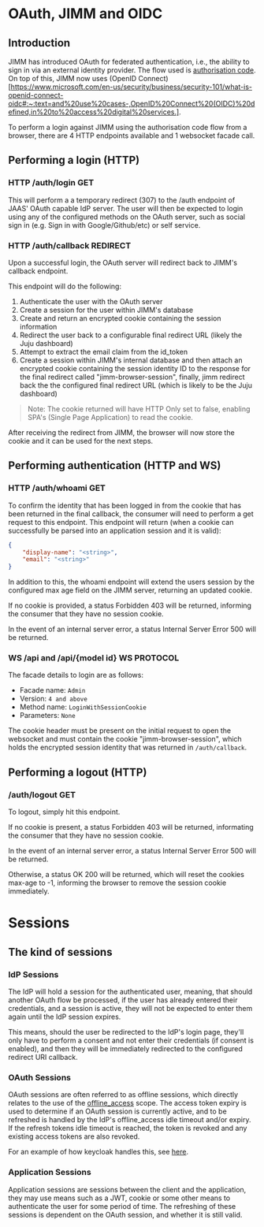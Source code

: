 # OAuth, JIMM and OIDC


## Introduction
JIMM has introduced OAuth for federated authentication, i.e., the ability to sign in via an external identity provider. The flow used is [authorisation code](https://auth0.com/docs/get-started/authentication-and-authorization-flow/authorization-code-flow). On top of this, JIMM now uses (OpenID Connect)[https://www.microsoft.com/en-us/security/business/security-101/what-is-openid-connect-oidc#:~:text=and%20use%20cases-,OpenID%20Connect%20(OIDC)%20defined,in%20to%20access%20digital%20services.].

To perform a login against JIMM using the authorisation code flow from a browser, there are 4 HTTP endpoints available and 1 websocket facade call. 

## Performing a login (HTTP)
### HTTP /auth/login GET
This will perform a a temporary redirect (307) to the /auth endpoint of JAAS' OAuth capable IdP server. The user will then be expected to login using any of the configured methods on the OAuth server, such as social sign in (e.g. Sign in with Google/Github/etc) or self service.

### HTTP /auth/callback REDIRECT
Upon a successful login, the OAuth server will redirect back to JIMM's callback endpoint.

This endpoint will do the following:
1. Authenticate the user with the OAuth server
2. Create a session for the user within JIMM's database
3. Create and return an encrypted cookie containing the session information
4. Redirect the user back to a configurable final redirect URL (likely the Juju dashboard)
5. Attempt to extract the email claim from the id_token
6. Create a session within JIMM's internal database and then attach an encrypted cookie containing the session identity ID to the response for the final redirect called "jimm-browser-session", finally, jimm redirect back the the configured final redirect URL (which is likely to be the Juju dashboard)

> Note: The cookie returned will have HTTP Only set to false, enabling SPA's (Single Page Application) to read the cookie.

After receiving the redirect from JIMM, the browser will now store the cookie and it can be used for the next steps. 

## Performing authentication (HTTP and WS)
### HTTP /auth/whoami GET
To confirm the identity that has been logged in from the cookie that has been returned in the final callback, the consumer will need to perform a get request to this endpoint. This endpoint will return (when a cookie can successfully be parsed into an application session and it is valid):
```json
{
    "display-name": "<string>",
	"email": "<string>"
}
```

In addition to this, the whoami endpoint will extend the users session by the configured max age field on the JIMM server, returning an updated cookie.

If no cookie is provided, a status Forbidden 403 will be returned, informing the consumer that they have no session cookie.

In the event of an internal server error, a status Internal Server Error 500 will be returned.

### WS /api and /api/{model id} WS PROTOCOL
The facade details to login are as follows:
- Facade name: `Admin`
- Version: `4 and above`
- Method name: `LoginWithSessionCookie`
- Parameters: `None`

The cookie header must be present on the initial request to open the websocket and must contain the cookie "jimm-browser-session", which holds the encrypted session identity that was returned in `/auth/callback`.

## Performing a logout (HTTP)
### /auth/logout GET
To logout, simply hit this endpoint. 

If no cookie is present, a status Forbidden 403 will be returned, informating the consumer that they have no session cookie.

In the event of an internal server error, a status Internal Server Error 500 will be returned.

Otherwise, a status OK 200 will be returned, which will reset the cookies max-age to -1, informing the browser to remove the session cookie immediately.

# Sessions
## The kind of sessions

### IdP Sessions
The IdP will hold a session for the authenticated user, meaning, that should another OAuth
flow be processed, if the user has already entered their credentials, and a session is active, they will not be expected to enter them again until the IdP session expires.

This means, should the user be redirected to the IdP's login page, they'll only have to perform a consent and not enter their credentials (if consent is enabled), and then they will be immediately redirected to the configured redirect URI callback.

### OAuth Sessions
OAuth sessions are often referred to as offline sessions, which directly relates to the use
of the [offline_access](https://openid.net/specs/openid-connect-core-1_0.html#OfflineAccess) scope. The access token expiry is used to determine if an OAuth session is currently active, and to be refreshed is handled by the IdP's offline_access idle timeout and/or expiry. If the refresh tokens idle timeout is reached, the token is revoked and any existing access tokens are also revoked.

For an example of how keycloak handles this, see [here](https://wjw465150.gitbooks.io/keycloak-documentation/content/server_admin/topics/sessions/offline.html). 

### Application Sessions
Application sessions are sessions between the client and the application, they may use means such as a JWT, cookie or some other means to authenticate the user for some period of time. The refreshing of these sessions is dependent on the OAuth session, and whether it is still valid.

